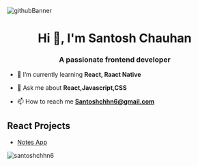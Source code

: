 ![githubBanner](https://user-images.githubusercontent.com/102342620/217224975-6f46fe4b-c209-4999-9656-8fdeca51bb57.png)

<h1 align="center">Hi 👋, I'm Santosh Chauhan</h1>
<h3 align="center">A passionate frontend developer</h3>


- 🌱 I’m currently learning **React, Raact Native**

- 💬 Ask me about **React,Javascript,CSS**

- 📫 How to reach me **Santoshchhn6@gmail.com**

## React Projects
* [Notes App](https://santoshchhn6.github.io/Notes-Reactjs/)

<p><img align="center" src="https://github-readme-streak-stats.herokuapp.com/?user=santoshchhn6&" alt="santoshchhn6" /></p>
